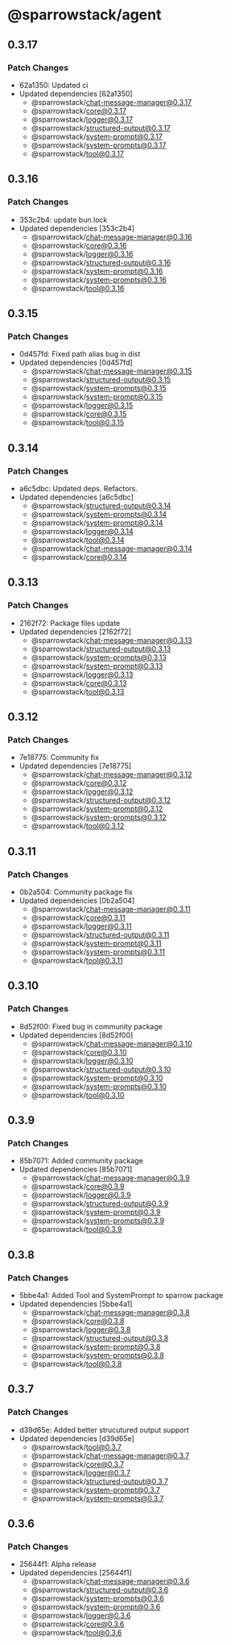 # @sparrowstack/agent

## 0.3.17

### Patch Changes

- 62a1350: Updated ci
- Updated dependencies [62a1350]
    - @sparrowstack/chat-message-manager@0.3.17
    - @sparrowstack/core@0.3.17
    - @sparrowstack/logger@0.3.17
    - @sparrowstack/structured-output@0.3.17
    - @sparrowstack/system-prompt@0.3.17
    - @sparrowstack/system-prompts@0.3.17
    - @sparrowstack/tool@0.3.17

## 0.3.16

### Patch Changes

- 353c2b4: update bun.lock
- Updated dependencies [353c2b4]
    - @sparrowstack/chat-message-manager@0.3.16
    - @sparrowstack/core@0.3.16
    - @sparrowstack/logger@0.3.16
    - @sparrowstack/structured-output@0.3.16
    - @sparrowstack/system-prompt@0.3.16
    - @sparrowstack/system-prompts@0.3.16
    - @sparrowstack/tool@0.3.16

## 0.3.15

### Patch Changes

- 0d457fd: Fixed path alias bug in dist
- Updated dependencies [0d457fd]
    - @sparrowstack/chat-message-manager@0.3.15
    - @sparrowstack/structured-output@0.3.15
    - @sparrowstack/system-prompts@0.3.15
    - @sparrowstack/system-prompt@0.3.15
    - @sparrowstack/logger@0.3.15
    - @sparrowstack/core@0.3.15
    - @sparrowstack/tool@0.3.15

## 0.3.14

### Patch Changes

- a6c5dbc: Updated deps. Refactors.
- Updated dependencies [a6c5dbc]
    - @sparrowstack/structured-output@0.3.14
    - @sparrowstack/system-prompts@0.3.14
    - @sparrowstack/system-prompt@0.3.14
    - @sparrowstack/logger@0.3.14
    - @sparrowstack/tool@0.3.14
    - @sparrowstack/chat-message-manager@0.3.14
    - @sparrowstack/core@0.3.14

## 0.3.13

### Patch Changes

- 2162f72: Package files update
- Updated dependencies [2162f72]
    - @sparrowstack/chat-message-manager@0.3.13
    - @sparrowstack/structured-output@0.3.13
    - @sparrowstack/system-prompts@0.3.13
    - @sparrowstack/system-prompt@0.3.13
    - @sparrowstack/logger@0.3.13
    - @sparrowstack/core@0.3.13
    - @sparrowstack/tool@0.3.13

## 0.3.12

### Patch Changes

- 7e18775: Community fix
- Updated dependencies [7e18775]
    - @sparrowstack/chat-message-manager@0.3.12
    - @sparrowstack/core@0.3.12
    - @sparrowstack/logger@0.3.12
    - @sparrowstack/structured-output@0.3.12
    - @sparrowstack/system-prompt@0.3.12
    - @sparrowstack/system-prompts@0.3.12
    - @sparrowstack/tool@0.3.12

## 0.3.11

### Patch Changes

- 0b2a504: Community package fix
- Updated dependencies [0b2a504]
    - @sparrowstack/chat-message-manager@0.3.11
    - @sparrowstack/core@0.3.11
    - @sparrowstack/logger@0.3.11
    - @sparrowstack/structured-output@0.3.11
    - @sparrowstack/system-prompt@0.3.11
    - @sparrowstack/system-prompts@0.3.11
    - @sparrowstack/tool@0.3.11

## 0.3.10

### Patch Changes

- 8d52f00: Fixed bug in community package
- Updated dependencies [8d52f00]
    - @sparrowstack/chat-message-manager@0.3.10
    - @sparrowstack/core@0.3.10
    - @sparrowstack/logger@0.3.10
    - @sparrowstack/structured-output@0.3.10
    - @sparrowstack/system-prompt@0.3.10
    - @sparrowstack/system-prompts@0.3.10
    - @sparrowstack/tool@0.3.10

## 0.3.9

### Patch Changes

- 85b7071: Added community package
- Updated dependencies [85b7071]
    - @sparrowstack/chat-message-manager@0.3.9
    - @sparrowstack/core@0.3.9
    - @sparrowstack/logger@0.3.9
    - @sparrowstack/structured-output@0.3.9
    - @sparrowstack/system-prompt@0.3.9
    - @sparrowstack/system-prompts@0.3.9
    - @sparrowstack/tool@0.3.9

## 0.3.8

### Patch Changes

- 5bbe4a1: Added Tool and SystemPrompt to sparrow package
- Updated dependencies [5bbe4a1]
    - @sparrowstack/chat-message-manager@0.3.8
    - @sparrowstack/core@0.3.8
    - @sparrowstack/logger@0.3.8
    - @sparrowstack/structured-output@0.3.8
    - @sparrowstack/system-prompt@0.3.8
    - @sparrowstack/system-prompts@0.3.8
    - @sparrowstack/tool@0.3.8

## 0.3.7

### Patch Changes

- d39d65e: Added better strucutured output support
- Updated dependencies [d39d65e]
    - @sparrowstack/tool@0.3.7
    - @sparrowstack/chat-message-manager@0.3.7
    - @sparrowstack/core@0.3.7
    - @sparrowstack/logger@0.3.7
    - @sparrowstack/structured-output@0.3.7
    - @sparrowstack/system-prompt@0.3.7
    - @sparrowstack/system-prompts@0.3.7

## 0.3.6

### Patch Changes

- 25644f1: Alpha release
- Updated dependencies [25644f1]
    - @sparrowstack/chat-message-manager@0.3.6
    - @sparrowstack/structured-output@0.3.6
    - @sparrowstack/system-prompts@0.3.6
    - @sparrowstack/system-prompt@0.3.6
    - @sparrowstack/logger@0.3.6
    - @sparrowstack/core@0.3.6
    - @sparrowstack/tool@0.3.6
